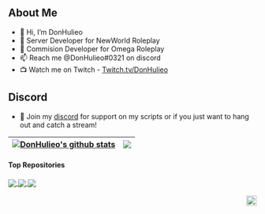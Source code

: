 ## About Me
- 👋 Hi, I’m DonHulieo
- 👀 Server Developer for NewWorld Roleplay
- 📝 Commision Developer for Omega Roleplay
- 📫 Reach me @DonHulieo#0321 on discord
- 📺 Watch me on Twitch - [Twitch.tv/DonHulieo](https://www.twitch.tv/donhulieo)

## Discord

- 💬 Join my [discord](https://discord.gg/tVA58nbBuk) for support on my scripts or if you just want to hang out and catch a stream!

<a href="https://github.com/DonHulieo"><img align="center" src="https://github-readme-stats.vercel.app/api?username=donhulieo&show_icons=true&include_all_commits=true&theme=great-gatsby&hide_border=true" alt="DonHulieo's github stats" /></a> | <a href="https://github.com/DonHulieo"><img align="center" src="https://github-readme-stats.vercel.app/api/top-langs/?username=donhulieo&layout=compact&theme=great-gatsby&hide_border=true" /></a> |
| ------------- | ------------- |

#### Top Repositories


<a href="https://github.com/DonHulieo/don-forklift">
  <img align="center" src="https://github-readme-stats.vercel.app/api/pin/?username=donhulieo&repo=don-forklift&theme=great-gatsby" />
</a>
<a href="https://github.com/DonHulieo/don-jewelery">
  <img align="center" src="https://github-readme-stats.vercel.app/api/pin/?username=donhulieo&repo=don-jewelery&theme=great-gatsby" />
</a> 
<a href="https://github.com/DonHulieo/qb-weapons">
  <img align="center" src="https://github-readme-stats.vercel.app/api/pin/?username=donhulieo&repo=qb-weapons&theme=great-gatsby" />
</a>

<br />
<br />

<a href="https://twitter.com/DHulieo">
  <img align="right" alt="DonHulieo | Twitter" width="21px" src="https://raw.githubusercontent.com/anuraghazra/anuraghazra/master/assets/twitter.svg" />
</a>
